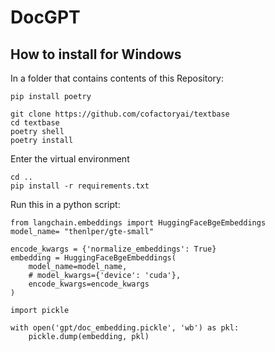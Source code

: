 # DocGPT


## How to install for Windows

In a folder that contains contents of this Repository: 

```
pip install poetry
```

```
git clone https://github.com/cofactoryai/textbase
cd textbase
poetry shell
poetry install
```

Enter the virtual environment

``` 
cd ..
pip install -r requirements.txt
```

Run this in a python script:
```
from langchain.embeddings import HuggingFaceBgeEmbeddings
model_name= "thenlper/gte-small"

encode_kwargs = {'normalize_embeddings': True}
embedding = HuggingFaceBgeEmbeddings(
    model_name=model_name,
    # model_kwargs={'device': 'cuda'},
    encode_kwargs=encode_kwargs
)

import pickle

with open('gpt/doc_embedding.pickle', 'wb') as pkl:
    pickle.dump(embedding, pkl)

```
